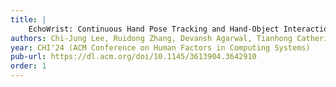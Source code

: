 ```yaml
---
title: |
    EchoWrist: Continuous Hand Pose Tracking and Hand-Object Interaction Recognition Using Low-Power Active Acoustic Sensing On a Wristband
authors: Chi-Jung Lee, Ruidong Zhang, Devansh Agarwal, Tianhong Catherine Yu, Vipin Gunda, Oliver Lopez, **<u>James Jinhan Kim</u>**, Sicheng Yin, Boao Dong, Ke Li, Mose Sakashita, François Guimbretière, and Cheng Zhang
year: CHI'24 (ACM Conference on Human Factors in Computing Systems)
pub-url: https://dl.acm.org/doi/10.1145/3613904.3642910
order: 1
---
```

